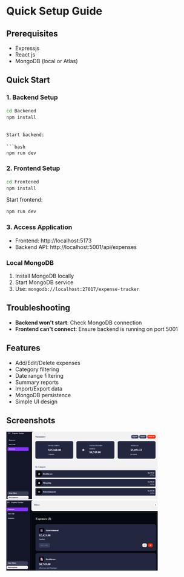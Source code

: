 #  Quick Setup Guide

## Prerequisites

- Expressjs
- React js
- MongoDB (local or Atlas)

## Quick Start

### 1. Backend Setup

```bash
cd Backened
npm install
```
```

Start backend:

```bash
npm run dev
```

### 2. Frontend Setup

```bash
cd Frontened
npm install
```

Start frontend:

```bash
npm run dev
```

### 3. Access Application

- Frontend: http://localhost:5173
- Backend API: http://localhost:5001/api/expenses


### Local MongoDB

1. Install MongoDB locally
2. Start MongoDB service
3. Use: `mongodb://localhost:27017/expense-tracker`



## Troubleshooting

- **Backend won't start**: Check MongoDB connection
- **Frontend can't connect**: Ensure backend is running on port 5001


## Features

+ Add/Edit/Delete expenses
+ Category filtering
+ Date range filtering
+ Summary reports
+ Import/Export data
+ MongoDB persistence
+ Simple UI design


## Screenshots

  <img src="./assets/p1.png" alt="diagram" width="400"/>
  <img src="./assets/p2.png" alt="diagram" width="400"/>